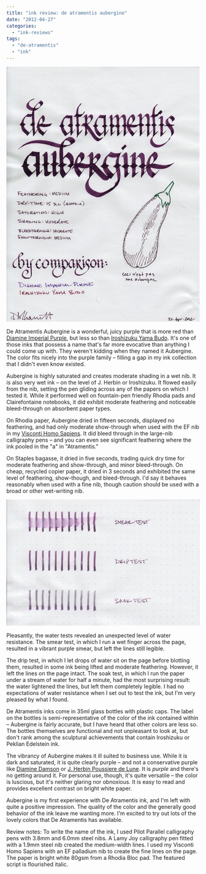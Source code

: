 ```yaml
---
title: "ink review: de atramentis aubergine"
date: "2012-04-27"
categories: 
  - "ink-reviews"
tags: 
  - "de-atramentis"
  - "ink"
---
```


![De Atramentis Aubergine](de%20atramentis%20aubergine.jpg)

  

De Atramentis Aubergine is a wonderful, juicy purple that is more red than [Diamine Imperial Purple](/2010/10/ink-review-diamine-imperial-purple.html), but less so than [Iroshizuku Yama Budo](/2010/04/ink-review-iroshizuku-yama-budo.html). It's one of those inks that possess a name that's far more evocative than anything I could come up with. They weren't kidding when they named it Aubergine. The color fits nicely into the purple family – filling a gap in my ink collection that I didn't even know existed.

Aubergine is highly saturated and creates moderate shading in a wet nib. It is also very wet ink – on the level of J. Herbin or Iroshizuku. It flowed easily from the nib, setting the pen gliding across any of the papers on which I tested it. While it performed well on fountain-pen friendly Rhodia pads and Clairefontaine notebooks, it did exhibit moderate feathering and noticeable bleed-through on absorbent paper types.
  

On Rhodia paper, Aubergine dried in fifteen seconds, displayed no feathering, and had only moderate show-through when used with the EF nib in my [Visconti Homo Sapiens](/2011/11/pen-review-visconti-homo-sapiens.html). It did bleed through in the large-nib calligraphy pens – and you can even see significant feathering where the ink pooled in the "a" in "Atramentis."
  

On Staples bagasse, it dried in five seconds, trading quick dry time for moderate feathering and show-through, and minor bleed-through. On cheap, recycled copier paper, it dried in 3 seconds and exhibited the same level of feathering, show-though, and bleed-through. I'd say it behaves reasonably when used with a fine nib, though caution should be used with a broad or other wet-writing nib.

![Water test](de%20atramentis%20aubergine%20water%20test.jpg)


Pleasantly, the water tests revealed an unexpected level of water resistance. The smear test, in which I run a wet finger across the page, resulted in a vibrant purple smear, but left the lines still legible.
  

The drip test, in which I let drops of water sit on the page before blotting them, resulted in some ink being lifted and moderate feathering. However, it left the lines on the page intact. The soak test, in which I run the paper under a stream of water for half a minute, had the most surprising result: the water lightened the lines, but left them completely legible. I had no expectations of water resistance when I set out to test the ink, but I'm very pleased by what I found.

De Atramentis inks come in 35ml glass bottles with plastic caps. The label on the bottles is semi-representative of the color of the ink contained within – Aubergine is fairly accurate, but I have heard that other colors are less so. The bottles themselves are functional and not unpleasant to look at, but don't rank among the sculptural achievements that contain Iroshizuku or Peklian Edelstein ink.


The vibrancy of Aubergine makes it ill suited to business use. While it is dark and saturated, it is quite clearly purple – and not a conservative purple like [Diamine Damson](/2012/01/ink-review-diamine-damson.html) or [J. Herbin Poussiere de Lune](/2010/03/ink-review-j-herbin-poussiere-de-lune.html). It is _purple_ and there's no getting around it. For personal use, though, it's quite versatile – the color is luscious, but it's neither glaring nor obnoxious. It is easy to read and provides excellent contrast on bright white paper.

  

Aubergine is my first experience with De Atramentis ink, and I'm left with quite a positive impression. The quality of the color and the generally good behavior of the ink leave me wanting more. I'm excited to try out lots of the lovely colors that De Atramentis has available.

  

Review notes: To write the name of the ink, I used Pilot Parallel calligraphy pens with 3.8mm and 6.0mm steel nibs. A Lamy Joy calligraphy pen fitted with a 1.9mm steel nib created the medium-width lines. I used my Visconti Homo Sapiens with an EF palladium nib to create the fine lines on the page. The paper is bright white 80gsm from a Rhodia Bloc pad. The featured script is flourished italic.
